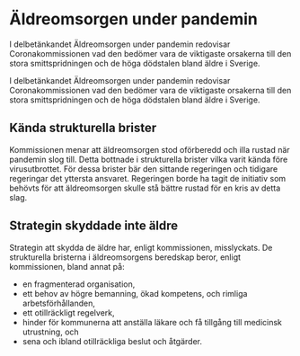 # Äldreomsorgen under pandemin

I delbetänkandet Äldreomsorgen under pandemin redovisar Coronakommissionen vad den bedömer vara de viktigaste orsakerna till den stora smittspridningen och de höga dödstalen bland äldre i Sverige.

I delbetänkandet Äldreomsorgen under pandemin redovisar Coronakommissionen vad den bedömer vara de viktigaste orsakerna till den stora smittspridningen och de höga dödstalen bland äldre i Sverige.

## Kända strukturella brister

Kommissionen menar att äldreomsorgen stod oförberedd och illa rustad när pandemin slog till. Detta bottnade i strukturella brister vilka varit kända före virusutbrottet. För dessa brister bär den sittande regeringen och tidigare regeringar det yttersta ansvaret. Regeringen borde ha tagit de initiativ som behövts för att äldreomsorgen skulle stå bättre rustad för en kris av detta slag.

## Strategin skyddade inte äldre

Strategin att skydda de äldre har, enligt kommissionen, misslyckats. De strukturella bristerna i äldreomsorgens beredskap beror, enligt kommissionen, bland annat på:

* en fragmenterad organisation,
* ett behov av högre bemanning, ökad kompetens, och rimliga arbetsförhållanden,
* ett otillräckligt regelverk,
* hinder för kommunerna att anställa läkare och få tillgång till medicinsk utrustning, och
* sena och ibland otillräckliga beslut och åtgärder.
